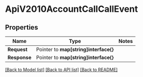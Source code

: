 # ApiV2010AccountCallCallEvent

## Properties
Name | Type | Notes
------------ | ------------- | -------------
**Request** | Pointer to **map[string]interface{}** | 
**Response** | Pointer to **map[string]interface{}** | 

[[Back to Model list]](../README.md#documentation-for-models) [[Back to API list]](../README.md#documentation-for-api-endpoints) [[Back to README]](../README.md)


